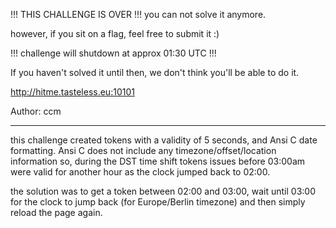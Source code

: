!!! THIS CHALLENGE IS OVER !!! you can not solve it anymore.

however, if you sit on a flag, feel free to submit it :)

!!! challenge will shutdown at approx 01:30 UTC !!!

If you haven't solved it until then, we don't think you'll be able to do it.

http://hitme.tasteless.eu:10101

Author: ccm

---

this challenge created tokens with a validity of 5 seconds, and Ansi C date formatting.
Ansi C does not include any timezone/offset/location information so, during the DST time shift
tokens issues before 03:00am were valid for another hour as the clock jumped back to 02:00.

the solution was to get a token between 02:00 and 03:00, wait until 03:00 for the clock
to jump back (for Europe/Berlin timezone) and then simply reload the page again.
